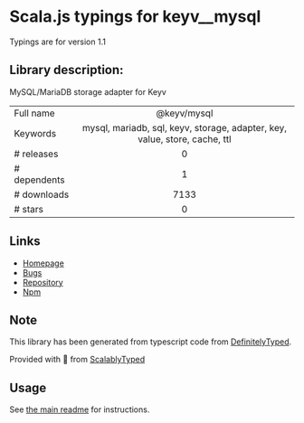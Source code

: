 
# Scala.js typings for keyv__mysql

Typings are for version 1.1

## Library description:
MySQL/MariaDB storage adapter for Keyv

|                    |                 |
| ------------------ | :-------------: |
| Full name          | @keyv/mysql |
| Keywords           | mysql, mariadb, sql, keyv, storage, adapter, key, value, store, cache, ttl |
| # releases         | 0 |
| # dependents       | 1 |
| # downloads        | 7133 |
| # stars            | 0 |

## Links
- [Homepage](https://github.com/lukechilds/keyv-mysql)
- [Bugs](https://github.com/lukechilds/keyv-mysql/issues)
- [Repository](https://github.com/lukechilds/keyv-mysql)
- [Npm](https://www.npmjs.com/package/%40keyv%2Fmysql)
    


## Note
This library has been generated from typescript code from [DefinitelyTyped](https://definitelytyped.org).

Provided with :purple_heart: from [ScalablyTyped](https://github.com/oyvindberg/ScalablyTyped)

## Usage
See [the main readme](../../readme.md) for instructions.


